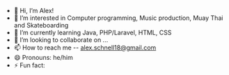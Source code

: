 - 👋 Hi, I’m Alex!
- 👀 I’m interested in Computer programming, Music production, Muay Thai and Skateboarding
- 🌱 I’m currently learning Java, PHP/Laravel, HTML, CSS
- 💞️ I’m looking to collaborate on ...
- 📫 How to reach me -- alex.schnell18@gmail.com
- 😄 Pronouns: he/him
- ⚡ Fun fact: 

<!---
audioninja8/audioninja8 is a ✨ special ✨ repository because its `README.md` (this file) appears on your GitHub profile.
You can click the Preview link to take a look at your changes.
--->
